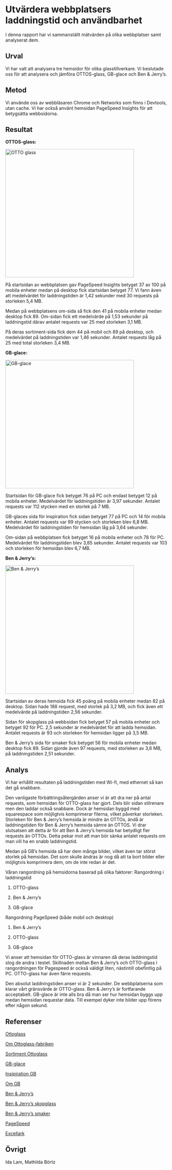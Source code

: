 Utvärdera webbplatsers laddningstid och användbarhet
=======================

I denna rapport har vi sammanställt mätvärden på olika webbplatser samt analyserat dem.

Urval
-----------------------
Vi har valt att analysera tre hemsidor för olika glasstillverkare. Vi beslutade oss för att analysera och jämföra OTTOS-glass, GB-glace och Ben & Jerry’s. 

Metod
-----------------------
Vi använde oss av webbläsaren Chrome och Networks som finns i Devtools, utan cache. Vi har också använt hemsidan PageSpeed Insights för att betygsätta webbsidorna.

Resultat
-----------------------
__OTTOS-glass:__

<img src="../htdocs/img/otto.png" alt="OTTO glass" height="400px">

På startsidan av webbplatsen gav PageSpeed Insights betyget 37 av 100 på mobila enheter medan på desktop fick startsidan betyget 77. Vi fann även att medelvärdet för laddningstiden är 1,42 sekunder med 30 requests på storleken 5,4 MB.

Medan på webbplatsens om-sida så fick den 41 på mobila enheter medan desktop fick 89. Om-sidan fick ett medelvärde på 1,53 sekunder på laddningstid därav antalet requests var 25 med storleken 3,1 MB.

På deras sortiment-sida fick dem 44 på mobil och 89 på desktop, och medelvärdet på laddningstiden var 1,46 sekunder. Antalet requests låg på 25 med total storleken 3,4 MB.

__GB-glace:__

<img src="../htdocs/img/gbglace.png" alt="GB-glace" height="400px">

Startsidan för GB-glace fick betyget 76 på PC och endast betyget 12 på mobila enheter. Medelvärdet för laddningstiden är 3,97 sekunder. Antalet requests var 112 stycken med en storlek på 7 MB. 

GB-glaces sida för inspiration fick sidan betyget 77 på PC och 14 för mobila enheter. Antalet requests var 99 stycken och storleken blev 6,8 MB. Medelvärdet för laddningstiden för hemsidan låg på 3,64 sekunder.

Om-sidan på webbplatsen fick betyget 16 på mobila enheter och 78 för PC. Medelvärdet för laddningstiden blev 3,85 sekunder. Antalet requests var 103 och storleken för hemsidan blev 6,7 MB.

__Ben & Jerry’s:__

<img src="../htdocs/img/benjerrys.png" alt="Ben & Jerry’s" height="400px">

Startsidan av deras hemsida fick 45 poäng på mobila enheter medan 82 på desktop. Sidan hade 188 request, med storlek på 3,2 MB, och fick även ett medelvärde på laddningstiden 2,56 sekunder.

Sidan för skopglass på webbsidan fick betyget 57 på mobila enheter och betyget 92 för PC. 2,5 sekunder är medelvärdet för att ladda hemsidan. Antalet requests är 93 och storleken för hemsidan ligger på 3,5 MB.

Ben & Jerry’s sida för smaker fick betyget 56 för mobila enheter medan desktop fick 89. Sidan gjorde även 97 requests, med storleken av 3,6 MB, på laddningstiden 2,51 sekunder.

Analys
-----------------------
Vi har erhållit resultaten på laddningstiden med Wi-fi, med ethernet så kan det gå snabbare.

Den vanligaste förbättringsåtergärden anser vi är att dra ner på antal requests, som hemsidan för OTTO-glass har gjort. Dels blir sidan stilrenare men den laddar också snabbare. Dock är hemsidan byggd med squarespace som möjligtvis komprimerar filerna, vilket påverkar storleken. Storleken för Ben & Jerry’s hemsida är mindre än OTTOs, ändå är laddningstiden för Ben & Jerry’s hemsida sämre än OTTOS. Vi drar slutsatsen att detta är för att Ben & Jerry’s hemsida har betydligt fler requests än OTTOs. Detta pekar mot att man bör sänka antalet requests om man vill ha en snabb laddningstid.

Medan på GB’s hemsida så har dem många bilder, vilket även tar störst storlek på hemsidan. Det som skulle ändras är nog då att ta bort bilder eller möjligtvis komprimera dem, om de inte redan är det.

Våran rangordning på hemsidorna baserad på olika faktorer:
Rangordning i laddningstid

1. OTTO-glass

2. Ben & Jerry’s

3. GB-glace

Rangordning PageSpeed (både mobil och desktop)

1. Ben & Jerry’s

2. OTTO-glass 

3. GB-glace

Vi anser att hemsidan för OTTO-glass är vinnaren då deras laddningstid slog de andra i testet. Skillnaden mellan Ben & Jerry’s och OTTO-glass i rangordningen för Pagespeed är också väldigt liten, nästintill obefintlig på PC. OTTO-glass har även färre requests. 

Den absolut laddningstiden anser vi är 2 sekunder. De webbplatserna som klarar vårt gränsvärde är OTTO-glass. Ben & Jerry’s är fortfarande acceptabelt. GB-glace är inte alls bra då man ser hur hemsidan byggs upp medan hemsidan requestar data. Till exempel dyker inte bilder upp förens efter någon sekund. 

Referenser
-----------------------

<a href="https://ottoglass.se/">Ottoglass</a>

<a href="https://ottoglass.se/om-otto-glassfabriken">Om Ottoglass-fabriken</a>

<a href="https://ottoglass.se/glass-sortiment">Sortiment Ottoglass</a>

<a href="https://www.gb.se/home.html">GB-glace</a>

<a href="https://www.gb.se/inspiration.html">Insipiration GB</a>

<a href="https://www.gb.se/om-gb-glace.html">Om GB</a>

<a href="https://www.benjerry.se/">Ben & Jerry’s</a>

<a href="https://www.benjerry.se/skopglass">Ben & Jerry’s skopglass</a>

<a href="https://www.benjerry.se/smaker">Ben & Jerry’s smaker</a>

<a href="https://developers.google.com/speed/pagespeed/insights/">PageSpeed</a>

<a href="https://docs.google.com/spreadsheets/d/1NwTc29KKtBwFAS8mNGscYVHB-cn63zVxXrweqc2RlHM/edit?usp=sharing">Excellark</a>


Övrigt
-----------------------
Ida Lam, Mathilda Börtz
